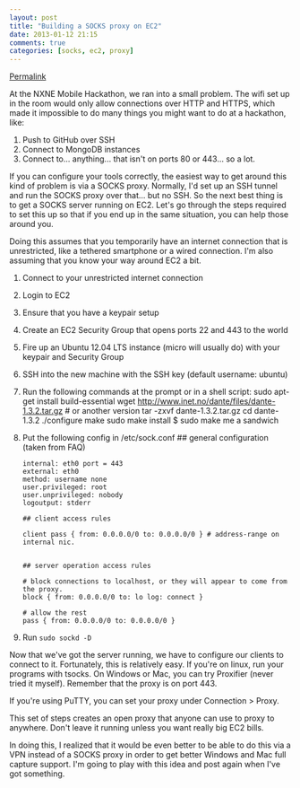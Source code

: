 ```yaml
---
layout: post
title: "Building a SOCKS proxy on EC2"
date: 2013-01-12 21:15
comments: true
categories: [socks, ec2, proxy]
---
```


[Permalink](http://eric.gerlach.ca/blog/2012/6/19/building-a-socks-proxy-on-ec2-to-get-around-wifi-port-blocki.html)

At the NXNE Mobile Hackathon, we ran into a small problem. The wifi set up in the room would only allow connections over HTTP and HTTPS, which made it impossible to do many things you might want to do at a hackathon, like:

1.  Push to GitHub over SSH
2.  Connect to MongoDB instances
3.  Connect to... anything... that isn't on ports 80 or 443... so a lot.

If you can configure your tools correctly, the easiest way to get around this kind of problem is via a SOCKS proxy. Normally, I'd set up an SSH tunnel and run the SOCKS proxy over that... but no SSH. So the next best thing is to get a SOCKS server running on EC2. Let's go through the steps required to set this up so that if you end up in the same situation, you can help those around you.

Doing this assumes that you temporarily have an internet connection that is unrestricted, like a tethered smartphone or a wired connection. I'm also assuming that you know your way around EC2 a bit.

1.  Connect to your unrestricted internet connection
2.  Login to EC2
3.  Ensure that you have a keypair setup
4.  Create an EC2 Security Group that opens ports 22 and 443 to the world
5.  Fire up an Ubuntu 12.04 LTS instance (micro will usually do) with your keypair and Security Group
6.  SSH into the new machine with the SSH key (default username: ubuntu)
7.  Run the following commands at the prompt or in a shell script:
	    sudo apt-get install build-essential
	    wget http://www.inet.no/dante/files/dante-1.3.2.tar.gz # or another version
	    tar -zxvf dante-1.3.2.tar.gz
	    cd dante-1.3.2
	    ./configure
	    make
	    sudo make install
	    $ sudo make me a sandwich

8.  Put the following config in /etc/sock.conf
        ## general configuration (taken from FAQ)
        
        internal: eth0 port = 443
        external: eth0
        method: username none
        user.privileged: root
        user.unprivileged: nobody
        logoutput: stderr
        
        ## client access rules
        
        client pass { from: 0.0.0.0/0 to: 0.0.0.0/0 } # address-range on internal nic.
        
        
        ## server operation access rules
        
        # block connections to localhost, or they will appear to come from the proxy.
        block { from: 0.0.0.0/0 to: lo log: connect }
        
        # allow the rest
        pass { from: 0.0.0.0/0 to: 0.0.0.0/0 }

9.  Run `sudo sockd -D`

Now that we've got the server running, we have to configure our clients to connect to it. Fortunately, this is relatively easy. If you're on linux, run your programs with tsocks. On Windows or Mac, you can try Proxifier (never tried it myself). Remember that the proxy is on port 443.

If you're using PuTTY, you can set your proxy under Connection &gt; Proxy.

This set of steps creates an open proxy that anyone can use to proxy to anywhere. Don't leave it running unless you want really big EC2 bills.

In doing this, I realized that it would be even better to be able to do this via a VPN instead of a SOCKS proxy in order to get better Windows and Mac full capture support. I'm going to play with this idea and post again when I've got something.  